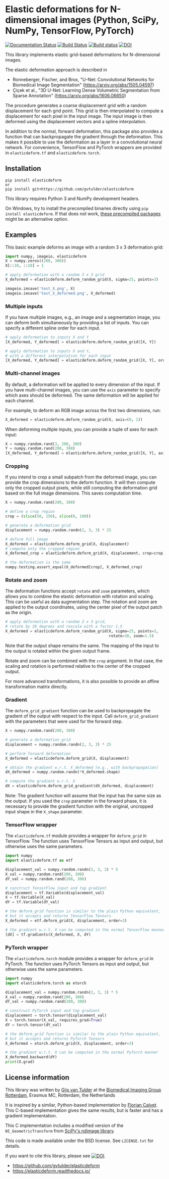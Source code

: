 Elastic deformations for N-dimensional images (Python, SciPy, NumPy, TensorFlow, PyTorch)
=========================================================================================

[![Documentation Status](https://readthedocs.org/projects/elasticdeform/badge/?version=latest)](https://elasticdeform.readthedocs.io/en/latest/?badge=latest)
[![Build Status](https://travis-ci.com/gvtulder/elasticdeform.svg?branch=master)](https://travis-ci.com/gvtulder/elasticdeform)
[![Build status](https://ci.appveyor.com/api/projects/status/air4dambkpcummeh/branch/master?svg=true)](https://ci.appveyor.com/project/gvtulder/elasticdeform/branch/master)
[![DOI](https://zenodo.org/badge/145003699.svg)](https://zenodo.org/badge/latestdoi/145003699)

This library implements elastic grid-based deformations for N-dimensional images.

The elastic deformation approach is described in
*   Ronneberger, Fischer, and Brox, "U-Net: Convolutional Networks for Biomedical
    Image Segmentation" (<https://arxiv.org/abs/1505.04597>)
*   Çiçek et al., "3D U-Net: Learning Dense Volumetric
    Segmentation from Sparse Annotation" (<https://arxiv.org/abs/1606.06650>)

The procedure generates a coarse displacement grid with a random displacement
for each grid point. This grid is then interpolated to compute a displacement for
each pixel in the input image. The input image is then deformed using the
displacement vectors and a spline interpolation.

In addition to the normal, forward deformation, this package also provides a
function that can backpropagate the gradient through the deformation. This makes
it possible to use the deformation as a layer in a convolutional neural network.
For convenience, TensorFlow and PyTorch wrappers are provided in `elasticdeform.tf`
and `elasticdeform.torch`.


Installation
------------

```
pip install elasticdeform
or
pip install git+https://github.com/gvtulder/elasticdeform
```

This library requires Python 3 and NumPy development headers.

On Windows, try to install the precompiled binaries directly using `pip install elasticdeform`.
If that does not work, [these precompiled packages](https://www.lfd.uci.edu/~gohlke/pythonlibs/#elasticdeform) might be an alternative option.


Examples
--------

This basic example deforms an image with a random 3 x 3 deformation grid:
```python
import numpy, imageio, elasticdeform
X = numpy.zeros((200, 300))
X[::10, ::10] = 1

# apply deformation with a random 3 x 3 grid
X_deformed = elasticdeform.deform_random_grid(X, sigma=25, points=3)

imageio.imsave('test_X.png', X)
imageio.imsave('test_X_deformed.png', X_deformed)
```

### Multiple inputs

If you have multiple images, e.g., an image and a segmentation image, you can
deform both simultaneously by providing a list of inputs. You can specify
a different spline order for each input.
```python
# apply deformation to inputs X and Y
[X_deformed, Y_deformed] = elasticdeform.deform_random_grid([X, Y])

# apply deformation to inputs X and Y,
# with a different interpolation for each input
[X_deformed, Y_deformed] = elasticdeform.deform_random_grid([X, Y], order=[3, 0])
```

### Multi-channel images

By default, a deformation will be applied to every dimension of the input. If you
have multi-channel images, you can use the `axis` parameter to specify which axes
should be deformed. The same deformation will be applied for each channel.

For example, to deform an RGB image across the first two dimensions, run:
```python
X_deformed = elasticdeform.deform_random_grid(X, axis=(0, 1))
```

When deforming multiple inputs, you can provide a tuple of axes for each input:
```python
X = numpy.random.rand(3, 200, 300)
Y = numpy.random.rand(200, 300)
[X_deformed, Y_deformed] = elasticdeform.deform_random_grid([X, Y], axis=[(1, 2), (0, 1)])
```

### Cropping

If you intend to crop a small subpatch from the deformed image, you can provide
the crop dimensions to the deform function. It will then compute only the cropped
output pixels, while still computing the deformation grid based on the full image
dimensions. This saves computation time.
```python
X = numpy.random.rand(200, 300)

# define a crop region
crop = (slice(50, 150), slice(0, 100))

# generate a deformation grid
displacement = numpy.random.randn(2, 3, 3) * 25

# deform full image
X_deformed = elasticdeform.deform_grid(X, displacement)
# compute only the cropped region
X_deformed_crop = elasticdeform.deform_grid(X, displacement, crop=crop)

# the deformation is the same
numpy.testing.assert_equal(X_deformed[crop], X_deformed_crop)
```


### Rotate and zoom

The deformation functions accept `rotate` and `zoom` parameters, which allows you
to combine the elastic deformation with rotation and scaling. This can be useful
as data augmentation step. The rotation and zoom are applied to the output
coordinates, using the center pixel of the output patch as the origin.
```python
# apply deformation with a random 3 x 3 grid,
# rotate by 30 degrees and rescale with a factor 1.5
X_deformed = elasticdeform.deform_random_grid(X, sigma=25, points=3,
                                              rotate=30, zoom=1.5)
```
Note that the output shape remains the same. The mapping of the input to the
output is rotated within the given output frame.

Rotate and zoom can be combined with the `crop` argument. In that case, the
scaling and rotation is performed relative to the center of the cropped output.

For more advanced transformations, it is also possible to provide an affine
transformation matrix directly.


### Gradient

The `deform_grid_gradient` function can be used to backpropagate the gradient of
the output with respect to the input. Call `deform_grid_gradient` with the
parameters that were used for the forward step.
```python
X = numpy.random.rand(200, 300)

# generate a deformation grid
displacement = numpy.random.randn(2, 3, 3) * 25

# perform forward deformation
X_deformed = elasticdeform.deform_grid(X, displacement)

# obtain the gradient w.r.t. X_deformed (e.g., with backpropagation)
dX_deformed = numpy.random.randn(*X_deformed.shape)

# compute the gradient w.r.t. X
dX = elasticdeform.deform_grid_gradient(dX_deformed, displacement)
```

Note: The gradient function will assume that the input has the same size as the
output. If you used the `crop` parameter in the forward phase, it is necessary to
provide the gradient function with the original, uncropped input shape in the
`X_shape` parameter.


### TensorFlow wrapper

The `elasticdeform.tf` module provides a wrapper for `deform_grid` in TensorFlow.
The function uses TensorFlow Tensors as input and output, but otherwise uses
the same parameters.
```python
import numpy
import elasticdeform.tf as etf

displacement_val = numpy.random.randn(2, 3, 3) * 5
X_val = numpy.random.rand(200, 300)
dY_val = numpy.random.rand(200, 300)

# construct TensorFlow input and top gradient
displacement = tf.Variable(displacement_val)
X = tf.Variable(X_val)
dY = tf.Variable(dY_val)

# the deform_grid function is similar to the plain Python equivalent,
# but it accepts and returns TensorFlow Tensors
X_deformed = etf.deform_grid(X, displacement, order=3)

# the gradient w.r.t. X can be computed in the normal TensorFlow manner
[dX] = tf.gradients(X_deformed, X, dY)
```


### PyTorch wrapper

The `elasticdeform.torch` module provides a wrapper for `deform_grid` in PyTorch.
The function uses PyTorch Tensors as input and output, but otherwise uses
the same parameters.
```python
import numpy
import elasticdeform.torch as etorch

displacement_val = numpy.random.randn(2, 3, 3) * 5
X_val = numpy.random.rand(200, 300)
dY_val = numpy.random.rand(200, 300)

# construct PyTorch input and top gradient
displacement = torch.tensor(displacement_val)
X = torch.tensor(X_val, requires_grad=True)
dY = torch.tensor(dY_val)

# the deform_grid function is similar to the plain Python equivalent,
# but it accepts and returns PyTorch Tensors
X_deformed = etorch.deform_grid(X, displacement, order=3)

# the gradient w.r.t. X can be computed in the normal PyTorch manner
X_deformed.backward(dY)
print(X.grad)
```


License information
-------------------

This library was written by [Gijs van Tulder](https://vantulder.net/) at the
[Biomedical Imaging Group Rotterdam](https://www.bigr.nl/),
Erasmus MC, Rotterdam, the Netherlands

It is inspired by a similar, Python-based implementation by
[Florian Calvet](https://github.com/fcalvet/image_tools).
This C-based implementation gives the same results, but is faster and has
a gradient implementation.

This C implementation includes a modified version of the `NI_GeometricTransform`
from [SciPy's ndimage library](https://github.com/scipy/scipy/blob/28636fbc3f16d562eab7b823546276111f6da98a/scipy/ndimage/src/ni_interpolation.c#L242).

This code is made available under the BSD license. See ``LICENSE.txt`` for details.

If you want to cite this library, please see [![DOI](https://zenodo.org/badge/145003699.svg)](https://zenodo.org/badge/latestdoi/145003699).

* <https://github.com/gvtulder/elasticdeform>
* <https://elasticdeform.readthedocs.io/>
